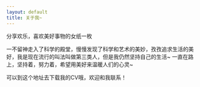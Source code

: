 ```yaml
---
layout: default
title: 关于我~
---
```


<p>分享欢乐，喜欢美好事物的女纸一枚</p>

<p>一不留神走入了科学的殿堂，慢慢发现了科学和艺术的美妙，孜孜追求生活的美好，我是现在流行的叫法叫做第三类人，但是我仍然坚持自己的生活~ 一直在路上，坚持着，努力着，希望用美好来温暖人们的心灵~</p>

<p>可以到这个地址去下载我的CV哦，欢迎和我联系！</p>
